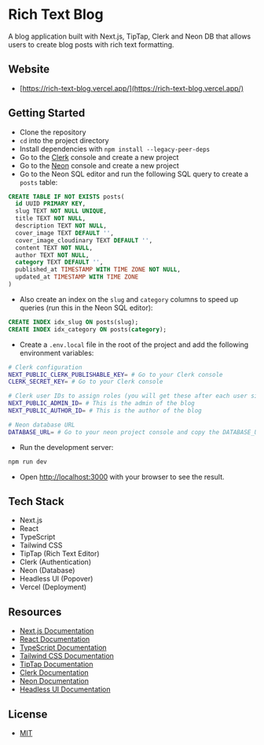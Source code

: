 # Rich Text Blog

A blog application built with Next.js, TipTap, Clerk and Neon DB that allows users to create blog posts with rich text formatting.

## Website

- [https://rich-text-blog.vercel.app/](https://rich-text-blog.vercel.app/)

## Getting Started

- Clone the repository
- `cd` into the project directory
- Install dependencies with `npm install --legacy-peer-deps`
- Go to the [Clerk](https://clerk.dev) console and create a new project
- Go to the [Neon](https://console.neon.tech/app/projects) console and create a new project
- Go to the Neon SQL editor and run the following SQL query to create a `posts` table:

```sql
CREATE TABLE IF NOT EXISTS posts(
  id UUID PRIMARY KEY,
  slug TEXT NOT NULL UNIQUE,
  title TEXT NOT NULL,
  description TEXT NOT NULL,
  cover_image TEXT DEFAULT '',
  cover_image_cloudinary TEXT DEFAULT '',
  content TEXT NOT NULL,
  author TEXT NOT NULL,
  category TEXT DEFAULT '',
  published_at TIMESTAMP WITH TIME ZONE NOT NULL,
  updated_at TIMESTAMP WITH TIME ZONE
)
```

- Also create an index on the `slug` and `category` columns to speed up queries (run this in the Neon SQL editor):

```sql
CREATE INDEX idx_slug ON posts(slug);
CREATE INDEX idx_category ON posts(category);
```

- Create a `.env.local` file in the root of the project and add the following environment variables:

```bash
# Clerk configuration
NEXT_PUBLIC_CLERK_PUBLISHABLE_KEY= # Go to your Clerk console
CLERK_SECRET_KEY= # Go to your Clerk console

# Clerk user IDs to assign roles (you will get these after each user signs up)
NEXT_PUBLIC_ADMIN_ID= # This is the admin of the blog
NEXT_PUBLIC_AUTHOR_ID= # This is the author of the blog

# Neon database URL
DATABASE_URL= # Go to your neon project console and copy the DATABASE_URL
```

- Run the development server:

```bash
npm run dev
```

- Open [http://localhost:3000](http://localhost:3000) with your browser to see the result.

## Tech Stack

- Next.js
- React
- TypeScript
- Tailwind CSS
- TipTap (Rich Text Editor)
- Clerk (Authentication)
- Neon (Database)
- Headless UI (Popover)
- Vercel (Deployment)

## Resources

- [Next.js Documentation](https://nextjs.org/docs)
- [React Documentation](https://react.dev/)
- [TypeScript Documentation](https://www.typescriptlang.org/docs/)
- [Tailwind CSS Documentation](https://tailwindcss.com/docs)
- [TipTap Documentation](https://www.tiptap.dev/)
- [Clerk Documentation](https://clerk.com/docs)
- [Neon Documentation](https://neon.tech/docs/introduction)
- [Headless UI Documentation](https://headlessui.dev/)

## License

- [MIT](LICENSE.md)
